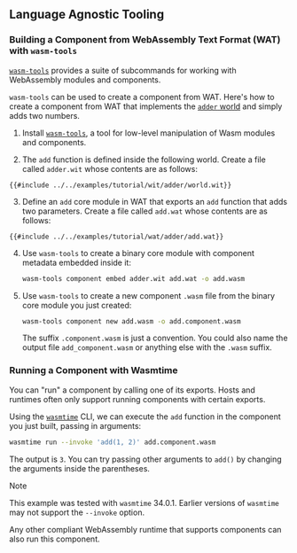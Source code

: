 ## Language Agnostic Tooling

### Building a Component from WebAssembly Text Format (WAT) with `wasm-tools`

[`wasm-tools`](https://github.com/bytecodealliance/wasm-tools) provides a suite of subcommands for
working with WebAssembly modules and components.

`wasm-tools` can be used to create a component from WAT.
Here's how to create a component from WAT
that implements the [`adder` world](https://github.com/bytecodealliance/component-docs/blob/main/component-model/examples/tutorial/wit/adder/world.wit)
and simply adds two numbers.

1. Install [`wasm-tools`](https://github.com/bytecodealliance/wasm-tools/tree/main#installation), a
   tool for low-level manipulation of Wasm modules and components.

2. The `add` function is defined inside the following world.
   Create a file called `adder.wit` whose contents are as follows:

  ```wit
  {{#include ../../examples/tutorial/wit/adder/world.wit}}
  ```

3. Define an `add` core module in WAT that exports an `add` function that adds two parameters.
   Create a file called `add.wat` whose contents are as follows:

  ```wat
  {{#include ../../examples/tutorial/wat/adder/add.wat}}
  ```

4. Use `wasm-tools` to create a binary core module with component metadata embedded inside it:

   ```sh
   wasm-tools component embed adder.wit add.wat -o add.wasm
   ```

5. Use `wasm-tools` to create a new component `.wasm` file
   from the binary core module you just created:

   ```sh
   wasm-tools component new add.wasm -o add.component.wasm
   ```

   The suffix `.component.wasm` is just a convention.
   You could also name the output file `add_component.wasm` or anything else
   with the `.wasm` suffix.

### Running a Component with Wasmtime

You can "run" a component by calling one of its exports.
Hosts and runtimes often only support running components with certain exports.

Using the [`wasmtime`](https://github.com/bytecodealliance/wasmtime) CLI,
we can execute the `add` function in the component you just built,
passing in arguments:

```sh
wasmtime run --invoke 'add(1, 2)' add.component.wasm
```

The output is ```3```.
You can try passing other arguments to `add()`
by changing the arguments inside the parentheses.

> [!NOTE]
>
> This example was tested with `wasmtime` 34.0.1.
> Earlier versions of `wasmtime` may not support the `--invoke` option.

Any other compliant WebAssembly runtime that supports components
can also run this component.
